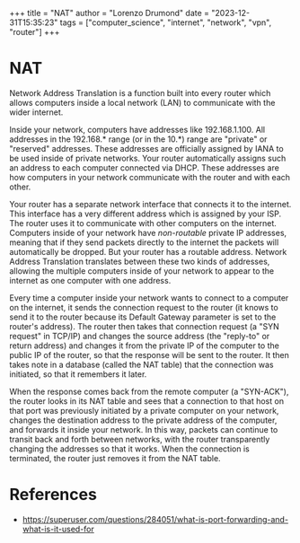 +++
title = "NAT"
author = "Lorenzo Drumond"
date = "2023-12-31T15:35:23"
tags = ["computer_science",  "internet",  "network",  "vpn",  "router"]
+++


# NAT
Network Address Translation is a function built into every router
which allows computers inside a local network (LAN) to communicate
with the wider internet.

Inside your network, computers have addresses like 192.168.1.100. All addresses
in the 192.168.* range (or in the 10.*) range are "private" or "reserved"
addresses. These addresses are officially assigned by IANA to be used inside of
private networks. Your router automatically assigns such an address to each
computer connected via DHCP. These addresses are how computers in your network
communicate with the router and with each other.

Your router has a separate network interface that connects it to the internet.
This interface has a very different address which is assigned by your ISP. The
router uses it to communicate with other computers on the internet. Computers
inside of your network have _non-routable_ private IP addresses, meaning that
if they send packets directly to the internet the packets will automatically be
dropped. But your router has a routable address. Network Address Translation
translates between these two kinds of addresses, allowing the multiple
computers inside of your network to appear to the internet as one computer with
one address.

Every time a computer inside your network wants to connect to a computer on the
internet, it sends the connection request to the router (it knows to send it to
the router because its Default Gateway parameter is set to the router's
address). The router then takes that connection request (a "SYN request" in
TCP/IP) and changes the source address (the "reply-to" or return address) and
changes it from the private IP of the computer to the public IP of the router,
so that the response will be sent to the router. It then takes note in a
database (called the NAT table) that the connection was initiated, so that it
remembers it later.

When the response comes back from the remote computer (a "SYN-ACK"), the router
looks in its NAT table and sees that a connection to that host on that port was
previously initiated by a private computer on your network, changes the
destination address to the private address of the computer, and forwards it
inside your network. In this way, packets can continue to transit back and
forth between networks, with the router transparently changing the addresses so
that it works. When the connection is terminated, the router just removes it
from the NAT table.

# References
- https://superuser.com/questions/284051/what-is-port-forwarding-and-what-is-it-used-for

